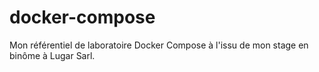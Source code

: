 # docker-compose
Mon référentiel de laboratoire Docker Compose à l'issu de mon stage en binôme  à Lugar Sarl.
